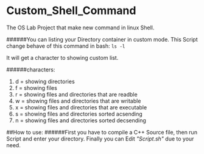 # Custom_Shell_Command
The OS Lab Project that make new command in linux Shell.

######You can listing your Directory container in custom mode.
This Script change behave of this command in bash:
```ls -l``` 


It will get a character to showing custom list.

######characters:

1. d = showing directories
2. f = showing files
3. r = showing files and directories that are readble
4. w = showing files and directories that are writable
5. x = showing files and directories that are executable
6. s = showing files and directories sorted acsending
7. n = showing files and directories sorted decsending

##How to use:
######First you have to compile a C++ Source file, then run Script and enter your directory. Finally you can Edit  *"Script.sh"*  due to your need.
